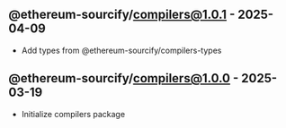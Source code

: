 

## @ethereum-sourcify/compilers@1.0.1 - 2025-04-09

- Add types from @ethereum-sourcify/compilers-types

## @ethereum-sourcify/compilers@1.0.0 - 2025-03-19

- Initialize compilers package

